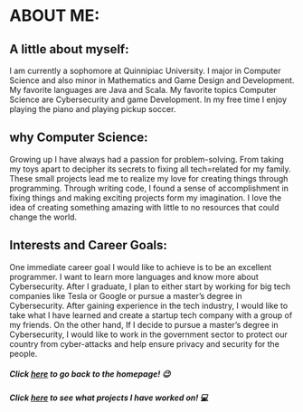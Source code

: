 # ABOUT ME:
## A little about myself:
I am currently a sophomore at Quinnipiac University. I major in Computer Science and also minor in Mathematics and Game Design and Development. My favorite languages are Java and Scala. My favorite topics Computer Science are Cybersecurity and game Development. In my free time I enjoy playing the piano and playing pickup soccer.

## why Computer Science:
Growing up I have always had a passion for problem-solving. From taking my toys apart to decipher its secrets to fixing all tech=related for my family. These small projects lead me to realize my love for creating things through programming. Through writing code, I found a sense of accomplishment in fixing things and making exciting projects form my imagination. I love the idea of creating something amazing with little to no resources that could change the world.

## Interests and Career Goals:
One immediate career goal I would like to achieve is to be an excellent programmer. I want to learn more languages and know more about Cybersecurity. After I graduate, I plan to either start by working for big tech companies like Tesla or Google or pursue a master’s degree in Cybersecurity. After gaining experience in the tech industry, I would like to take what I have learned and create a startup tech company with a group of my friends. On the other hand, If I decide to pursue a master’s degree in Cybersecurity, I would like to work in the government sector to protect our country from cyber-attacks and help ensure privacy and security for the people.


##### Click [here](./index.md) to go back to the homepage! 	:wink:

##### Click [here](./projects.md) to see what projects I have worked on!   :computer:
